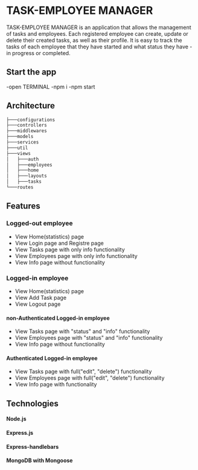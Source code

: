 
# TASK-EMPLOYEE MANAGER

TASK-EMPLOYEE MANAGER is an application that allows the management of tasks and employees. Each registered employee can create, update or delete their created tasks, as well as their profile. It is easy to track the tasks of each employee that they have started and what status they have - in progress or completed.

## Start the app

-open TERMINAL
-npm i
-npm start

## Architecture

```bash
├───configurations
├───controllers
├───middlewares
├───models
├───services
├───util
├───views
│   ├───auth
│   ├───employees
│   ├───home
│   ├───layouts
│   ├───tasks
└───routes
```


## Features

### Logged-out employee

- View Home(statistics) page
- View Login page and Registre page
- View Tasks page with only info functionality
- View Employees page with only info functionality
- View Info page without functionality

### Logged-in employee

- View Home(statistics) page
- View Add Task page
- View Logout page

#### non-Authenticated Logged-in employee

- View Tasks page with "status" and "info" functionality
- View Employees page with "status" and "info" functionality
- View Info page without functionality

#### Authenticated Logged-in employee

- View Tasks page with full("edit", "delete") functionality
- View Employees page with full("edit", "delete") functionality
- View Info page with functionality

## Technologies

#### Node.js
#### Express.js
#### Express-handlebars
#### MongoDB with Mongoose

